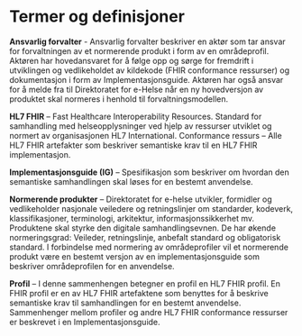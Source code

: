 # Termer og definisjoner

**Ansvarlig forvalter** - Ansvarlig forvalter beskriver en aktør som tar ansvar for forvaltningen av et normerende produkt i form av en områdeprofil. Aktøren har hovedansvaret for å følge opp og sørge for fremdrift i utviklingen og vedlikeholdet av kildekode (FHIR conformance ressurser) og dokumentasjon i form av Implementasjonsguide. Aktøren har også ansvar for å melde fra til Direktoratet for e-Helse når en ny hovedversjon av produktet skal normeres i henhold til forvaltningsmodellen.

**HL7 FHIR** – Fast Healthcare Interoperability Resources. Standard for samhandling med helseopplysninger ved hjelp av ressurser utviklet og normert av organisasjonen HL7 International.
Conformance ressurs – Alle HL7 FHIR artefakter som beskriver semantiske krav til en HL7 FHIR implementasjon.

**Implementasjonsguide (IG)** – Spesifikasjon som beskriver om hvordan den semantiske samhandlingen skal løses for en bestemt anvendelse.

**Normerende produkter** – Direktoratet for e-helse utvikler, formidler og vedlikeholder nasjonale veiledere og retningslinjer om standarder, kodeverk, klassifikasjoner, terminologi, arkitektur, informasjonssikkerhet mv. Produktene skal styrke den digitale samhandlingsevnen. De har økende normeringsgrad: Veileder, retningslinje, anbefalt standard og obligatorisk standard.
I forbindelse med normering av områdeprofiler vil et normerende produkt være en bestemt versjon av en implementasjonsguide som beskriver områdeprofilen for en anvendelse.

**Profil** – I denne sammenhengen betegner en profil en HL7 FHIR profil. En FHIR profil er en av HL7 FHIR artefaktene som benyttes for å beskrive semantiske krav til samhandlingen for en bestemt anvendelse. Sammenhenger mellom profiler og andre HL7 FHIR conformance ressurser er beskrevet i en Implementasjonsguide.
